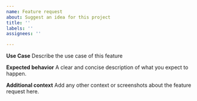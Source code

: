 ```yaml
---
name: Feature request
about: Suggest an idea for this project
title: ''
labels: ''
assignees: ''

---
```


**Use Case**
Describe the use case of this feature

**Expected behavior**
A clear and concise description of what you expect to happen.

**Additional context**
Add any other context or screenshots about the feature request here.
